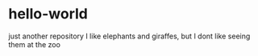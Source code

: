 # hello-world
just another repository
I like elephants and giraffes, but I dont like seeing them at the zoo
